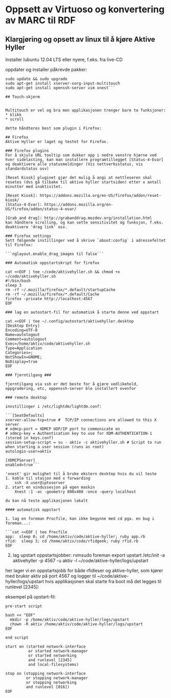 # Oppsett av Virtuoso og konvertering av MARC til RDF

## Klargjøring og opsett av linux til å kjøre Aktive Hyller
Installer lubuntu 12.04 LTS eller nyere, f.eks. fra live-CD

oppdater og installer påkrevde pakker:

```
sudo update && sudo upgrade
sudo apt-get install xserver-xorg-input-multitouch
sudo apt-get install openssh-server vim xnest```

## Touch-skjerm


Multitouch er vel og bra men applikasjonen trenger bare to funksjoner:
* klikk
* scroll

dette håndteres best som plugin i Firefox:

## Firefox
Aktive Hyller er laget og testet for Firefox.

### Firefox plugins
For å skjule URL tooltip som dukker opp i nedre venstre hjørne ved hver sidelasting, kan man installere programtillegget [Status-4-Evar] og deaktivere alle statusmeldinger (Vis nettverksstatus, vis standardstatus osv)

[Reset Kiosk] pluginet gjør det mulig å angi at nettleseren skal resetes (dvs gå tilbake til aktive hyller startsiden) etter x antall minutter med inaktivitet.

[Reset Kiosk]: https://addons.mozilla.org/en-US/firefox/addon/reset-kiosk/
[Status-4-Evar]: https://addons.mozilla.org/en-US/firefox/addon/status-4-evar/

[Grab and drag]: http://grabanddrag.mozdev.org/installation.html
kan håndtere scrolling, og kan sette sensitivitet og funksjon, f.eks. deaktivere 'drag link' osv.

### Firefox settings
Sett følgende instillinger ved å skrive `about:config` i adressefeltet til Firefox:

```nglayout.enable_drag_images til false```

### Automatisk oppstartskript for firefox

cat <<EOF | tee ~/code/aktivehyller.sh && chmod +x ~/code/aktivehyller.sh
#!/bin/bash
sleep 3
rm -rf ~/.mozilla/firefox/*.default/startupCache
rm -rf ~/.mozilla/firefox/*.default/Cache
firefox -private http://localhost:4567
EOF

### lag en autostart-fil for automatisk å starte denne ved oppstart

cat <<EOF | tee ~/.config/autostart/aktivehyller.desktop
[Desktop Entry]
Encoding=UTF-8
Name=autologout
Comment=autologout
Exec=/home/aktiv/code/aktivehyller.sh
Type=Application
Categories=;
NotShowIn=GNOME;
NoDisplay=true
EOF

### fjerntilgang ###

fjerntilgang via ssh er det beste for å gjøre vedlikehold, oppgradering, etc, oppenssh-server ble installert ovenfor

### remote desktop

innstillinger i /etc/lightdm/lightdm.conf:

```[SeatDefaults]
xserver-allow-tcp=true #  TCP/IP connections are allowed to this X server
# xdmcp-port = XDMCP UDP/IP port to communicate on
# xdmcp-key = Authentication key to use for XDM-AUTHENTICATION-1 (stored in keys.conf)
session-setup-script = su - aktiv -c aktivehyller.sh # Script to run when starting a user session (runs as root)
autologin-user=aktiv

[XDMCPServer]
enabled=true```

'xnest' gir mulighet til å bruke ekstern desktop hvis du vil teste
1. koble til stasjon med x forwarding
    ssh -X user@iptoserver
2. start en vindussesjon på egen maskin
    Xnest :1 -ac -geometry 800x480 -once -query localhost

du kan nå teste applikasjonen lokalt

#### automatisk oppstart

1. lag en foreman Procfile, kan ikke begynne med cd pga. en bug i foreman...:

```cat <<EOF | tee Procfile
app:  sleep 0; cd /home/aktiv/code/aktive-hyller; ruby app.rb
rfid:  sleep 3; cd /home/aktiv/code/rfidgeek; ruby rfid.rb
EOF
```
2. lag upstart oppstartsjobber:
    rvmsudo foreman export upstart /etc/init -a aktivehyller -p 4567 -u aktiv -l ~/code/aktive-hyller/logs/upstart

her lager vi en oppstartsjobb for både rfidleser og aktive-hyller, som kjører med bruker aktiv på port 4567 og logger til ~/code/aktive-hyller/logs/upstart
hvis applikasjonen skal starte fra boot må det legges til runlevel [2345]:

eksempel på upstart-fil:

```cat <<EOF | sudo tee /etc/init/aktivehyller.conf
pre-start script

bash << "EOF"
  mkdir -p /home/aktiv/code/aktive-hyller/logs/upstart
  chown -R aktiv /home/aktiv/code/aktive-hyller/logs/upstart
EOF

end script

start on (started network-interface
          or started network-manager
          or started networking
          and runlevel [2345]
          and local-filesystems)

stop on (stopping network-interface
         or stopping network-manager
         or stopping networking
         and runlevel [016])
EOF
